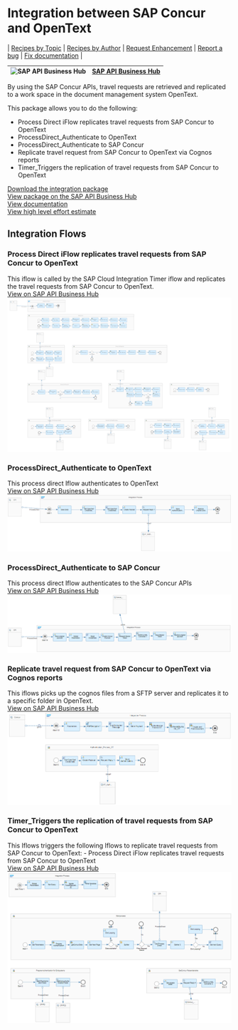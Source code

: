 # Integration between SAP Concur and OpenText

\| [Recipes by Topic](../../readme.md ) \| [Recipes by Author](../../author.md ) \| [Request Enhancement](https://github.com/SAP-samples/cloud-integration-flow/issues/new?assignees=&labels=Recipe%20Fix,enhancement&template=recipe-request.md&title=Improve%20Integration%20between%20SAP%20Concur%20and%20OpenText%20 ) \| [Report a bug](https://github.com/SAP-samples/cloud-integration-flow/issues/new?assignees=&labels=Recipe%20Fix,bug&template=bug_report.md&title=Issue%20with%20Integration%20between%20SAP%20Concur%20and%20OpenText%20 ) \| [Fix documentation](https://github.com/SAP-samples/cloud-integration-flow/issues/new?assignees=&labels=Recipe%20Fix,documentation&template=bug_report.md&title=Docu%20fix%20Integration%20between%20SAP%20Concur%20and%20OpenText%20 ) \|

![SAP API Business Hub](https://github.com/SAPAPIBusinessHub.png?size=50 ) | [SAP API Business Hub](https://api.sap.com/allcommunity) |
----|----|


By using the SAP Concur APIs, travel requests are retrieved and replicated to a work space in the document management system OpenText.

This package allows you to do the following:

* Process Direct iFlow replicates travel requests from SAP Concur to OpenText
* ProcessDirect_Authenticate to OpenText
* ProcessDirect_Authenticate to SAP Concur
* Replicate travel request from SAP Concur to OpenText via Cognos reports
* Timer_Triggers the replication of travel requests from SAP Concur to OpenText

[Download the integration package](zip-file-name.zip)\
[View package on the SAP API Business Hub](https://api.sap.com/package/IntegrationbetweenSAPConcurandOpenText/overview)\
[View documentation](Documentation_IntegrationbetweenSAPConcurandOpenText.pdf)\
[View high level effort estimate](effort.md)

## Integration Flows

### Process Direct iFlow replicates travel requests from SAP Concur to OpenText
This iflow is called by the SAP Cloud Integration Timer iflow and replicates the travel requests from SAP Concur to OpenText.\
[View on SAP API Business Hub](https://api.sap.com/integrationflow/Process_Direct_iFlow_replicates_travel_requests_from_SAP_Concur_to_OpenText)
![Process Direct iFlow replicates travel requests from SAP Concur to OpenText](Process_Direct_iFlow_replicates_travel_requests_from_SAP_Concur_to_OpenText.png)

### ProcessDirect_Authenticate to OpenText
This process direct Iflow authenticates to OpenText\
[View on SAP API Business Hub](https://api.sap.com/integrationflow/ProcessDirect_Authenticate_to_OpenText)
![ProcessDirect_Authenticate to OpenText](ProcessDirect_Authenticate_to_OpenText.png)

### ProcessDirect_Authenticate to SAP Concur
This process direct Iflow authenticates to the SAP Concur APIs\
[View on SAP API Business Hub](https://api.sap.com/integrationflow/ProcessDirect_Authenticate_to_SAP_Concur)
![ProcessDirect_Authenticate to SAP Concur](ProcessDirect_Authenticate_to_SAP_Concur.png)

### Replicate travel request from SAP Concur to OpenText via Cognos reports
This iflows picks up the cognos files from a SFTP server and replicates it to a specific folder in OpenText.\
[View on SAP API Business Hub](https://api.sap.com/integrationflow/Replicate_travel_request_from_SAP_Concur_to_OpenText_via_Cognos_reports)
![Replicate travel request from SAP Concur to OpenText via Cognos reports](Replicate_travel_request_from_SAP_Concur_to_OpenText_via_Cognos_reports.png)

### Timer_Triggers the replication of travel requests from SAP Concur to OpenText
This Iflows triggers the following Iflows to replicate travel requests from SAP Concur to OpenText: - Process Direct iFlow replicates travel requests from SAP Concur to OpenText\
[View on SAP API Business Hub](https://api.sap.com/integrationflow/Timer_Triggers_the_replication_of_travel_requests_from_SAP_Concur_to_OpenText)
![Timer_Triggers the replication of travel requests from SAP Concur to OpenText](Timer_Triggers_the_replication_of_travel_requests_from_SAP_Concur_to_OpenText.png)